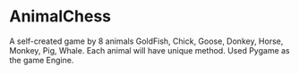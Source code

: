 # AnimalChess
A self-created game by 8 animals GoldFish, Chick, Goose, Donkey, Horse, Monkey, Pig, Whale. Each animal will have unique method. Used Pygame as the game Engine. 
